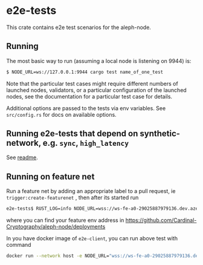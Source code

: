 # e2e-tests

This crate contains e2e test scenarios for the aleph-node.

## Running

The most basic way to run (assuming a local node is listening on 9944) is:

```bash
$ NODE_URL=ws://127.0.0.1:9944 cargo test name_of_one_test
```

Note that the particular test cases might require different numbers of launched nodes, validators, or a particular
configuration of the launched nodes, see the documentation for a particular test case for details.

Additional options are passed to the tests via env variables. See `src/config.rs` for docs on available options.

## Running e2e-tests that depend on synthetic-network, e.g. `sync`, `high_latency`

See [readme](../scripts/synthetic-network/README.md).

## Running on feature net

Run a feature net by adding an appropriate label to a pull request, ie `trigger:create-featurenet`
, then after its started run

```bash
e2e-tests$ RUST_LOG=info NODE_URL=wss://ws-fe-a0-29025887979136.dev.azero.dev:443 cargo test --release finalization::finalization -- --nocapture
```

where you can find your feature env address in https://github.com/Cardinal-Cryptography/aleph-node/deployments

In you have docker image of `e2e-client`, you can run above test with command
```bash
docker run --network host -e NODE_URL="wss://ws-fe-a0-29025887979136.dev.azero.dev:443" -e TEST_CASES="finalization::finalization" -e RUST_LOG=info  aleph-e2e-client:latest
```
